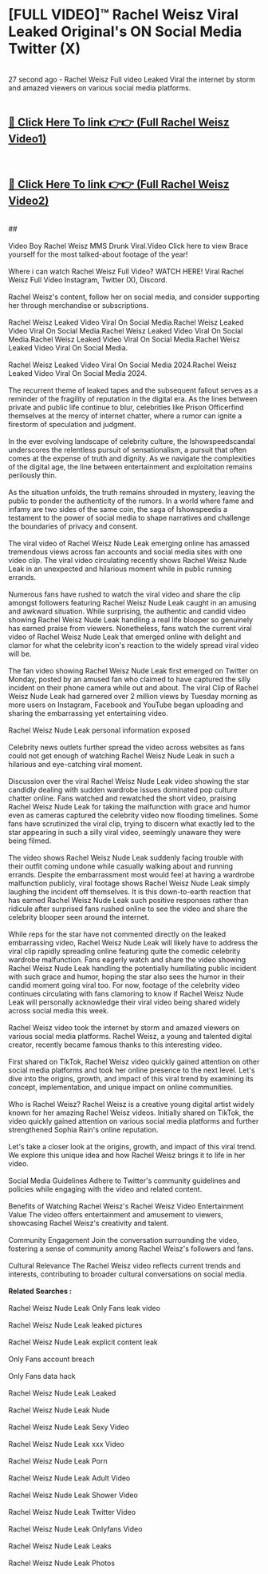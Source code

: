 # [FULL VIDEO]™ Rachel Weisz Viral Leaked Original's ON Social Media Twitter (X) <br>
<br>
27 second ago - Rachel Weisz Full video Leaked Viral the internet by storm and amazed viewers on various social media platforms.<br>

 <br>

##  <a href="https://play.123hd.live?title=Full Rachel_Weisz&ref=git">🔴 Click Here To link 👉👉 (Full Rachel Weisz Video1)</a><br>
  <br>

##  <a href="https://play.123hd.live?title=Full Rachel_Weisz&ref=git">🔴 Click Here To link 👉👉 (Full Rachel Weisz Video2)</a><br>
  <br>
  ##


  <br>

  <br>
Video Boy Rachel Weisz MMS Drunk Viral.Video Click here to view Brace yourself for the most talked-about footage of the year!
<br><br>
Where i can watch Rachel Weisz Full Video? WATCH HERE! Viral Rachel Weisz Full Video Instagram, Twitter (X), Discord.
<br><br>
Rachel Weisz's content, follow her on social media, and consider supporting her through merchandise or subscriptions.
<br><br>
Rachel Weisz Leaked Video Viral On Social Media.Rachel Weisz Leaked Video Viral On Social Media.Rachel Weisz Leaked Video Viral On Social Media.Rachel Weisz Leaked Video Viral On Social Media.Rachel Weisz Leaked Video Viral On Social Media.
<br><br>
Rachel Weisz Leaked Video Viral On Social Media 2024.Rachel Weisz Leaked Video Viral On Social Media 2024.
<br><br>
The recurrent theme of leaked tapes and the subsequent fallout serves as a reminder of the fragility of reputation in the digital era. As the lines between private and public life continue to blur, celebrities like Prison Officerfind themselves at the mercy of internet chatter, where a rumor can ignite a firestorm of speculation and judgment.
<br><br>
In the ever evolving landscape of celebrity culture, the Ishowspeedscandal underscores the relentless pursuit of sensationalism, a pursuit that often comes at the expense of truth and dignity. As we navigate the complexities of the digital age, the line between entertainment and exploitation remains perilously thin.
<br><br>
As the situation unfolds, the truth remains shrouded in mystery, leaving the public to ponder the authenticity of the rumors. In a world where fame and infamy are two sides of the same coin, the saga of Ishowspeedis a testament to the power of social media to shape narratives and challenge the boundaries of privacy and consent.
<br><br>
The viral video of Rachel Weisz Nude Leak emerging online has amassed tremendous views across fan accounts and social media sites with one video clip. The viral video circulating recently shows Rachel Weisz Nude Leak in an unexpected and hilarious moment while in public running errands.
<br><br>
Numerous fans have rushed to watch the viral video and share the clip amongst followers featuring Rachel Weisz Nude Leak caught in an amusing and awkward situation. While surprising, the authentic and candid video showing Rachel Weisz Nude Leak handling a real life blooper so genuinely has earned praise from viewers. Nonetheless, fans watch the current viral video of Rachel Weisz Nude Leak that emerged online with delight and clamor for what the celebrity icon's reaction to the widely spread viral video will be.
<br><br>
The fan video showing Rachel Weisz Nude Leak first emerged on Twitter on Monday, posted by an amused fan who claimed to have captured the silly incident on their phone camera while out and about. The viral Clip of Rachel Weisz Nude Leak had garnered over 2 million views by Tuesday morning as more users on Instagram, Facebook and YouTube began uploading and sharing the embarrassing yet entertaining video.
<br><br>
Rachel Weisz Nude Leak personal information exposed
<br><br>
Celebrity news outlets further spread the video across websites as fans could not get enough of watching Rachel Weisz Nude Leak in such a hilarious and eye-catching viral moment.
<br><br>
Discussion over the viral Rachel Weisz Nude Leak video showing the star candidly dealing with sudden wardrobe issues dominated pop culture chatter online. Fans watched and rewatched the short video, praising Rachel Weisz Nude Leak for taking the malfunction with grace and humor even as cameras captured the celebrity video now flooding timelines. Some fans have scrutinized the viral clip, trying to discern what exactly led to the star appearing in such a silly viral video, seemingly unaware they were being filmed.
<br><br>
The video shows Rachel Weisz Nude Leak suddenly facing trouble with their outfit coming undone while casually walking about and running errands. Despite the embarrassment most would feel at having a wardrobe malfunction publicly, viral footage shows Rachel Weisz Nude Leak simply laughing the incident off themselves. It is this down-to-earth reaction that has earned Rachel Weisz Nude Leak such positive responses rather than ridicule after surprised fans rushed online to see the video and share the celebrity blooper seen around the internet.
<br><br>
While reps for the star have not commented directly on the leaked embarrassing video, Rachel Weisz Nude Leak will likely have to address the viral clip rapidly spreading online featuring quite the comedic celebrity wardrobe malfunction. Fans eagerly watch and share the video showing Rachel Weisz Nude Leak handling the potentially humiliating public incident with such grace and humor, hoping the star also sees the humor in their candid moment going viral too. For now, footage of the celebrity video continues circulating with fans clamoring to know if Rachel Weisz Nude Leak will personally acknowledge their viral video being shared widely across social media this week.
<br><br>
Rachel Weisz video took the internet by storm and amazed viewers on various social media platforms. Rachel Weisz, a young and talented digital creator, recently became famous thanks to this interesting video.
<br><br>
First shared on TikTok, Rachel Weisz video quickly gained attention on other social media platforms and took her online presence to the next level. Let's dive into the origins, growth, and impact of this viral trend by examining its concept, implementation, and unique impact on online communities.
<br><br>
Who is Rachel Weisz? Rachel Weisz is a creative young digital artist widely known for her amazing Rachel Weisz videos. Initially shared on TikTok, the video quickly gained attention on various social media platforms and further strengthened Sophia Rain's online reputation.
<br><br>
Let's take a closer look at the origins, growth, and impact of this viral trend. We explore this unique idea and how Rachel Weisz brings it to life in her video.
<br><br>
Social Media Guidelines Adhere to Twitter's community guidelines and policies while engaging with the video and related content.
<br><br>
Benefits of Watching Rachel Weisz's Rachel Weisz Video Entertainment Value The video offers entertainment and amusement to viewers, showcasing Rachel Weisz's creativity and talent.
<br><br>
Community Engagement Join the conversation surrounding the video, fostering a sense of community among Rachel Weisz's followers and fans.
<br><br>
Cultural Relevance The Rachel Weisz video reflects current trends and interests, contributing to broader cultural conversations on social media.
<br><br>
<strong>Related Searches :</strong>
<br><br>
Rachel Weisz Nude Leak Only Fans leak video
<br><br>
Rachel Weisz Nude Leak leaked pictures
<br><br>
Rachel Weisz Nude Leak explicit content leak
<br><br>
Only Fans account breach
<br><br>
Only Fans data hack
<br><br>
Rachel Weisz Nude Leak Leaked
<br><br>
Rachel Weisz Nude Leak Nude
<br><br>
Rachel Weisz Nude Leak Sexy Video
<br><br>
Rachel Weisz Nude Leak xxx Video
<br><br>
Rachel Weisz Nude Leak Porn
<br><br>
Rachel Weisz Nude Leak Adult Video
<br><br>
Rachel Weisz Nude Leak Shower Video
<br><br>
Rachel Weisz Nude Leak Twitter Video
<br><br>
Rachel Weisz Nude Leak Onlyfans Video
<br><br>
Rachel Weisz Nude Leak Leaks
<br><br>
Rachel Weisz Nude Leak Photos